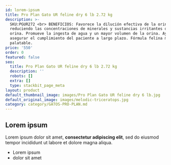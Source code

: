 ```yaml
---
id: lorem-ipsum
title: Pro Plan Gato UR feline dry 6 lb 2.72 kg
description: >-
  SKU:PGUR272 <br> BENEFICIOS: Favorece la dilución efectiva de la orina,
  reduciendo las concentraciones de minerales y sustancias irritantes de la
  orina. Promueve la ingesta de agua y un mayor volumen de la orina. Ayuda a
  asegurar el cumplimiento del paciente a largo plazo. Fórmula felina muy
  palatable.
price: '550'
order: 0
featured: false
seo:
  title: Pro Plan Gato UR feline dry 6 lb 2.72 kg
  description: ''
  robots: []
  extra: []
  type: stackbit_page_meta
layout: product
default_thumbnail_image: images/Pro Plan Gato UR feline dry 6 lb.jpg
default_original_image: images/melodic-triceratops.jpg
category: category/GATOS-PRO-PLAN.md
---
```

## Lorem ipsum

Lorem ipsum dolor sit amet, **consectetur adipiscing elit**, sed do eiusmod tempor incididunt ut labore et dolore magna aliqua.

- Lorem ipsum
- dolor sit amet